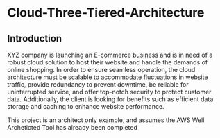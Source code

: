# Cloud-Three-Tiered-Architecture



## Introduction

XYZ company is launching an E-commerce business and is in need of a robust cloud solution to host their website and handle the demands of online shopping. In order to ensure seamless operation, the cloud architecture must be scalable to accommodate fluctuations in website traffic, provide redundancy to prevent downtime, be reliable for uninterrupted service, and offer top-notch security to protect customer data. Additionally, the client is looking for benefits such as efficient data storage and caching to enhance website performance.


This project is an architect only example, and assumes the AWS Well Archeticted Tool has already been completed
